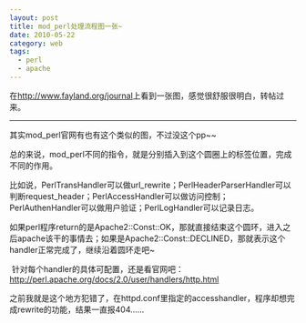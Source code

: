 ```yaml
---
layout: post
title: mod_perl处理流程图一张~
date: 2010-05-22
category: web
tags:
  - perl
  - apache
---
```


在<a href="http://www.fayland.org/journal">http://www.fayland.org/journal</a>上看到一张图，感觉很舒服很明白，转帖过来。
<img alt="" src="http://www.fayland.org/journal/img/http_cycle_all.gif" />
<hr />
其实mod_perl官网有也有这个类似的图，不过没这个pp~~

总的来说，mod_perl不同的指令，就是分别插入到这个圆圈上的标签位置，完成不同的作用。

比如说，PerlTransHandler可以做url_rewrite；PerlHeaderParserHandler可以判断request_header；PerlAccessHandler可以做访问控制；PerlAuthenHandler可以做用户验证；PerlLogHandler可以记录日志。

如果perl程序return的是Apache2::Const::OK，那就直接结束这个圆环，进入之后apache该干的事情去；如果是Apache2::Const::DECLINED，那就表示这个handler正常完成了，继续沿着圆环走吧~

 针对每个handler的具体可配置，还是看官网吧：<a href="http://perl.apache.org/docs/2.0/user/handlers/http.html" target="_blank">http://perl.apache.org/docs/2.0/user/handlers/http.html</a>

之前我就是这个地方犯错了，在httpd.conf里指定的accesshandler，程序却想完成rewrite的功能，结果一直报404……
